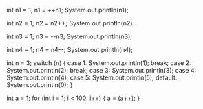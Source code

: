 int n1 = 1;
n1 = ++n1;
System.out.println(n1);

int n2 = 1;
n2 = n2++;
System.out.println(n2);

int n3 = 1;
n3 = --n3;
System.out.println(n3);

int n4 = 1;
n4 = n4--;
System.out.println(n4);


int n = 3;
switch (n) {
    case 1:
        System.out.println(1);
        break;
    case 2:
        System.out.println(2);
        break;
    case 3:
        System.out.println(3);
    case 4:
        System.out.println(4);
    case 5:
        System.out.println(5);
    default:
        System.out.println(0);
}

int a = 1;
    for (int i = 1; i < 100; i++) {
        a = (a++);
    }



